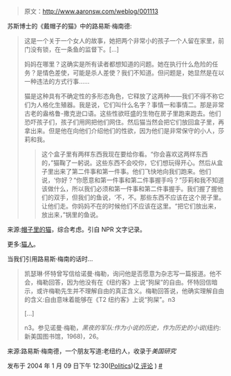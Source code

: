 # 

> 原文：<http://www.aaronsw.com/weblog/001113>

苏斯博士的《戴帽子的猫》中的路易斯·梅南德:

> 这是一个关于一个女人的故事，她把两个非常小的孩子一个人留在家里，前门没有锁，在一条鱼的监督下。[…]
> 
> 妈妈在哪里？这确实是所有读者都想知道的问题。她在执行什么危险的任务？是情色差使，可能是杀人差使？我们不知道。但问题是，她显然是在以一种违法的方式行事……
> 
> 猫是这种具有不确定性的多形态角色，它释放了这两种——我们不得不称它们为人格化生殖器。我是说，它们叫什么名字？事情一和事情二。那是非常古老的盎格鲁-撒克逊口语。这些性欲旺盛的生物在房子里跑来跑去。他们恐吓孩子们，孩子们用网把他们网住。然后猫当然会把它们放回盒子里，再拿出来。但是他在向他们介绍他们的性欲，因为他们是非常保守的小人，莎莉和我。
> 
> > 这个盒子里有两样东西我现在要给你看。“你会喜欢这两样东西的，”猫鞠了一躬说。这些东西不会咬你，它们想玩得开心。然后从盒子里出来了第二件事和第一件事。他们飞快地向我们跑来。他们说，‘你好？“你愿意和第一件事和第二件事握手吗？”莎莉和我不知道该做什么，所以我们必须和第一件事和第二件事握手。我们握了握他们的双手，但我们的鱼说，‘不，不。那些东西不应该在这个房子里。让他们走。你妈妈不在的时候他们不应该在这里。“把它们放出来，放出来，”锅里的鱼说。

来源:[帽子里的猫](http://discover.npr.org/features/feature.jhtml?wfId=880228)，综合考虑。引自 NPR 文字记录。

更多:[猫人](http://www.newyorker.com/critics/atlarge/?021223crat_atlarge)。

当我们引用路易斯·梅南的话时…

> 凯瑟琳·怀特曾写信给诺曼·梅勒，询问他是否愿意为杂志写一篇报道。他不会，梅勒回答，因为他没有在《纽约客》上说“狗屎”的自由。怀特回信暗示，或许梅勒先生并不理解自由的真正含义。梅勒回答说，他确实理解自由的含义:自由意味着能够在《T2 纽约客》上说“狗屎”。n3
> 
> […]
> 
> n3。参见诺曼·梅勒，*黑夜的军队:作为小说的历史，作为历史的小说*(纽约:新美国图书馆，1968)，26。

来源:路易斯·梅南德，一个朋友写道:老纽约人，收录于*美国研究*

发布于 2004 年 1 月 09 日下午 12:30([Politics](cat_politics))([2 评论](#comments) ) [#](001113)

